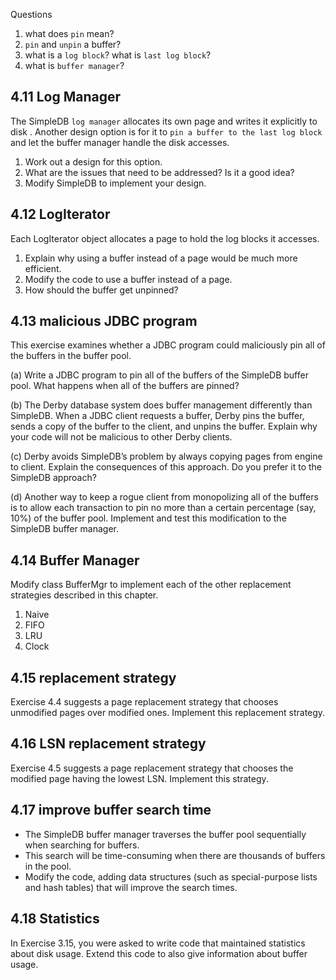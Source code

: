 
Questions
1. what does `pin` mean?
2. `pin` and `unpin` a buffer?
3. what is a `log block`? what is `last log block`?
4. what is `buffer manager`?

## 4.11 Log Manager

The SimpleDB `log manager` allocates its own page and writes it explicitly to disk .
Another design option is for it to `pin a buffer to the last log block` and let the buffer manager handle the disk accesses.
1. Work out a design for this option. 
2. What are the issues that need to be addressed? Is it a good idea?
3. Modify SimpleDB to implement your design.

## 4.12 LogIterator

Each LogIterator object allocates a page to hold the log blocks it accesses.
1. Explain why using a buffer instead of a page would be much more efficient.
2. Modify the code to use a buffer instead of a page. 
3. How should the buffer get unpinned?

## 4.13 malicious JDBC program

This exercise examines whether a JDBC program could maliciously pin all of the buffers in the buffer pool.

(a) Write a JDBC program to pin all of the buffers of the SimpleDB buffer pool. What happens when all of the buffers are pinned?

(b) The Derby database system does buffer management differently than SimpleDB. When a JDBC client requests a buffer, Derby pins the buffer, sends a copy of the buffer to the client, and unpins the buffer. Explain why your code will not be malicious to other Derby clients.

(c) Derby avoids SimpleDB’s problem by always copying pages from engine to client. Explain the consequences of this approach. Do you prefer it to the SimpleDB approach?

(d) Another way to keep a rogue client from monopolizing all of the buffers is to allow each transaction to pin no more than a certain percentage (say, 10%) of the buffer pool. Implement and test this modification to the SimpleDB buffer manager.

## 4.14 Buffer Manager

Modify class BufferMgr to implement each of the other replacement strategies described in this chapter.
1. Naive
2. FIFO
3. LRU
4. Clock

## 4.15 replacement strategy

Exercise 4.4 suggests a page replacement strategy that chooses unmodified pages over modified ones. Implement this replacement strategy.

## 4.16 LSN replacement strategy

Exercise 4.5 suggests a page replacement strategy that chooses the modified page having the lowest LSN. Implement this strategy.

## 4.17 improve buffer search time

- The SimpleDB buffer manager traverses the buffer pool sequentially when searching for buffers. 
- This search will be time-consuming when there are thousands of buffers in the pool. 
- Modify the code, adding data structures (such as special-purpose lists and hash tables) that will improve the search times.

## 4.18 Statistics

In Exercise 3.15, you were asked to write code that maintained statistics about disk usage. Extend this code to also give information about buffer usage.
